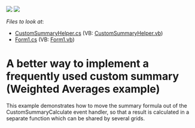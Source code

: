 <!-- default badges list -->
[![](https://img.shields.io/badge/Open_in_DevExpress_Support_Center-FF7200?style=flat-square&logo=DevExpress&logoColor=white)](https://supportcenter.devexpress.com/ticket/details/E892)
[![](https://img.shields.io/badge/📖_How_to_use_DevExpress_Examples-e9f6fc?style=flat-square)](https://docs.devexpress.com/GeneralInformation/403183)
<!-- default badges end -->
<!-- default file list -->
*Files to look at*:

* [CustomSummaryHelper.cs](./CS/CustomSummaryHelper.cs) (VB: [CustomSummaryHelper.vb](./VB/CustomSummaryHelper.vb))
* [Form1.cs](./CS/Form1.cs) (VB: [Form1.vb](./VB/Form1.vb))
<!-- default file list end -->
# A better way to implement a frequently used custom summary (Weighted Averages example)


<p>This example demonstrates how to move the summary formula out of the CustomSummaryCalculate event handler, so that a result is calculated in a separate function which can be shared by several grids.</p>

<br/>


